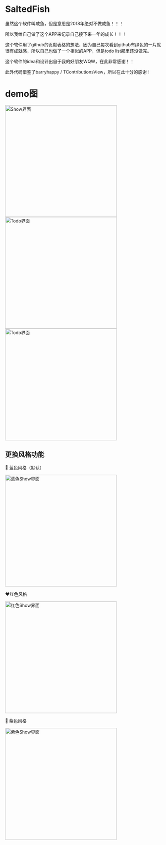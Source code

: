 # SaltedFish
虽然这个软件叫咸鱼，但是意思是2018年绝对不做咸鱼！！！

所以我给自己做了这个APP来记录自己接下来一年的成长！！！

这个软件用了github的贡献表格的想法，因为自己每次看到github有绿色的一片就很有成就感，所以自己也做了一个相似的APP，但是todo list那里还没做完。

这个软件的idea和设计出自于我的好朋友WQW，在此非常感谢！！

此外代码借鉴了barryhappy / TContributionsView，所以在此十分的感谢！

# demo图

<img src="https://github.com/hongzicong/SaltedFish/raw/master/Screenshots/show_page.png" width = "360" alt="Show界面" align=center />

<img src="https://github.com/hongzicong/SaltedFish/raw/master/Screenshots/empty_todo_page.png" width = "360" alt="Todo界面" align=center />

<img src="https://github.com/hongzicong/SaltedFish/raw/master/Screenshots/me_page_unlogin.png" width = "360" alt="Todo界面" align=center />

## 更换风格功能

💙 蓝色风格（默认）

<img src="https://github.com/hongzicong/SaltedFish/raw/master/Screenshots/show_page_blue.png" width = "360" alt="蓝色Show界面" align=center />

❤️红色风格

<img src="https://github.com/hongzicong/SaltedFish/raw/master/Screenshots/show_page_red.png" width = "360" alt="红色Show界面" align=center />

💜 紫色风格

<img src="https://github.com/hongzicong/SaltedFish/raw/master/Screenshots/show_page_purple.png" width = "360" alt="紫色Show界面" align=center />
